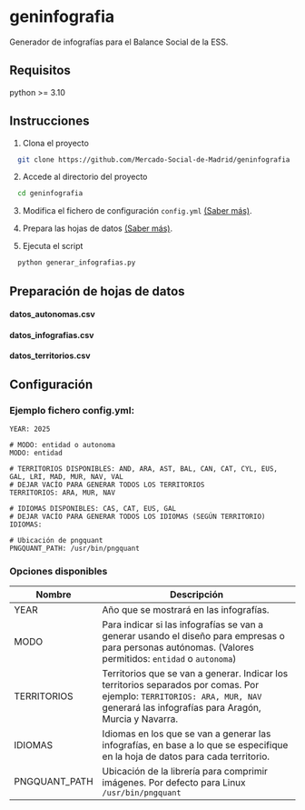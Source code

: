 
# geninfografia

Generador de infografías para el Balance Social de la ESS.

## Requisitos
python >= 3.10

## Instrucciones

1. Clona el proyecto

```bash
  git clone https://github.com/Mercado-Social-de-Madrid/geninfografia
```

2. Accede al directorio del proyecto

```bash
  cd geninfografia
```

3. Modifica el fichero de configuración `config.yml` [(Saber más)](#configuración).

4. Prepara las hojas de datos [(Saber más)](#preparacion-de-hojas-de-datos).

5. Ejecuta el script
```bash
  python generar_infografias.py
```
## Preparación de hojas de datos

#### datos_autonomas.csv

#### datos_infografias.csv

#### datos_territorios.csv

## Configuración

### Ejemplo fichero config.yml:

```
YEAR: 2025

# MODO: entidad o autonoma
MODO: entidad

# TERRITORIOS DISPONIBLES: AND, ARA, AST, BAL, CAN, CAT, CYL, EUS, GAL, LRI, MAD, MUR, NAV, VAL
# DEJAR VACÍO PARA GENERAR TODOS LOS TERRITORIOS
TERRITORIOS: ARA, MUR, NAV

# IDIOMAS DISPONIBLES: CAS, CAT, EUS, GAL
# DEJAR VACÍO PARA GENERAR TODOS LOS IDIOMAS (SEGÚN TERRITORIO)
IDIOMAS: 

# Ubicación de pngquant
PNGQUANT_PATH: /usr/bin/pngquant

```


### Opciones disponibles

| Nombre        | Descripción | 
| ------------- | ----------- |
| YEAR          | Año que se mostrará en las infografías.        |
| MODO          | Para indicar si las infografías se van a generar usando el diseño para empresas o para personas autónomas. (Valores permitidos: `entidad` o `autonoma`) |
| TERRITORIOS   | Territorios que se van a generar. Indicar los territorios separados por comas. Por ejemplo:  `TERRITORIOS: ARA, MUR, NAV` generará las infografías para Aragón, Murcia y Navarra.       |
| IDIOMAS       | Idiomas en los que se van a generar las infografías, en base a lo que se especifique en la hoja de datos para cada territorio.      | 
| PNGQUANT_PATH | Ubicación de la librería para comprimir imágenes. Por defecto para Linux `/usr/bin/pngquant`      |  

